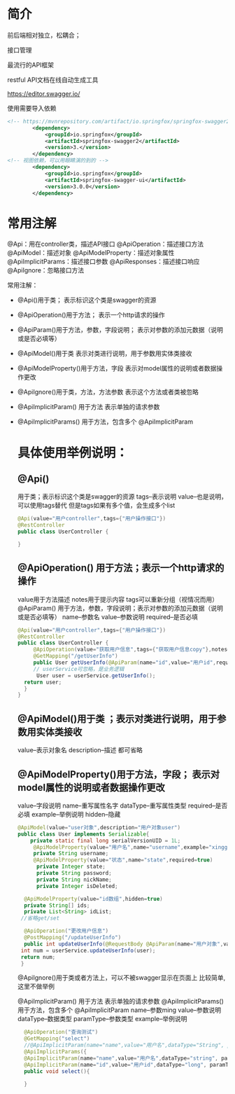 # 简介

前后端相对独立，松耦合；

接口管理

最流行的API框架

restful API文档在线自动生成工具

https://editor.swagger.io/

使用需要导入依赖

```xml
<!-- https://mvnrepository.com/artifact/io.springfox/springfox-swagger2 -->
        <dependency>
            <groupId>io.springfox</groupId>
            <artifactId>springfox-swagger2</artifactId>
            <version>3.</version>
        </dependency>
<!-- 视图依赖，可以用眼睛演的到的 -->
        <dependency>
            <groupId>io.springfox</groupId>
            <artifactId>springfox-swagger-ui</artifactId>
            <version>3.0.0</version>
        </dependency>
```

# 常用注解

@Api：用在controller类，描述API接口
@ApiOperation：描述接口方法
@ApiModel：描述对象
@ApiModelProperty：描述对象属性
@ApiImplicitParams：描述接口参数
@ApiResponses：描述接口响应
@ApiIgnore：忽略接口方法



常用注解：
- @Api()用于类；
  表示标识这个类是swagger的资源

- @ApiOperation()用于方法；
  表示一个http请求的操作

- @ApiParam()用于方法，参数，字段说明；
  表示对参数的添加元数据（说明或是否必填等）

- @ApiModel()用于类
  表示对类进行说明，用于参数用实体类接收

- @ApiModelProperty()用于方法，字段
  表示对model属性的说明或者数据操作更改

- @ApiIgnore()用于类，方法，方法参数
  表示这个方法或者类被忽略

- @ApiImplicitParam() 用于方法
  表示单独的请求参数

- @ApiImplicitParams() 用于方法，包含多个 @ApiImplicitParam

  # 具体使用举例说明：

  ## @Api()

  用于类；表示标识这个类是swagger的资源
  tags–表示说明
  value–也是说明，可以使用tags替代
  但是tags如果有多个值，会生成多个list

  ```Java
  @Api(value="用户controller",tags={"用户操作接口"})
  @RestController
  public class UserController {
  
  }
  
  ```

  ## @ApiOperation() 用于方法；表示一个http请求的操作

  value用于方法描述
  notes用于提示内容
  tags可以重新分组（视情况而用）
  @ApiParam() 用于方法，参数，字段说明；表示对参数的添加元数据（说明或是否必填等）
  name–参数名
  value–参数说明
  required–是否必填

  ```Java
  @Api(value="用户controller",tags={"用户操作接口"})
  @RestController
  public class UserController {
       @ApiOperation(value="获取用户信息",tags={"获取用户信息copy"},notes="注意问题点")
       @GetMapping("/getUserInfo")
       public User getUserInfo(@ApiParam(name="id",value="用户id",required=true) Long id,@ApiParam(name="username",value="用户名") String username) {
       // userService可忽略，是业务逻辑
        User user = userService.getUserInfo();
    return user;
    }
  }
  ```

  ## @ApiModel()用于类 ；表示对类进行说明，用于参数用实体类接收

  value–表示对象名
  description–描述
  都可省略

  ## @ApiModelProperty()用于方法，字段； 表示对model属性的说明或者数据操作更改

  value–字段说明
  name–重写属性名字
  dataType–重写属性类型
  required–是否必填
  example–举例说明
  hidden–隐藏

  ```java 
  @ApiModel(value="user对象",description="用户对象user")
  public class User implements Serializable{
      private static final long serialVersionUID = 1L;
       @ApiModelProperty(value="用户名",name="username",example="xingguo")
       private String username;
       @ApiModelProperty(value="状态",name="state",required=true)
        private Integer state;
        private String password;
        private String nickName;
        private Integer isDeleted;
  ```

  ```java
    @ApiModelProperty(value="id数组",hidden=true)
    private String[] ids;
    private List<String> idList;
   //省略get/set
  ```
  ```java
    @ApiOperation("更改用户信息")
    @PostMapping("/updateUserInfo")
    public int updateUserInfo(@RequestBody @ApiParam(name="用户对象",value="传入json格式",required=true) User user){
   int num = userService.updateUserInfo(user);
   return num;
   }
  ```
   


  @ApiIgnore()用于类或者方法上，可以不被swagger显示在页面上
  比较简单, 这里不做举例

  @ApiImplicitParam() 用于方法
  表示单独的请求参数
  @ApiImplicitParams() 用于方法，包含多个 @ApiImplicitParam
  name–参数ming
  value–参数说明
  dataType–数据类型
  paramType–参数类型
  example–举例说明

  ```java
    @ApiOperation("查询测试")
    @GetMapping("select")
    //@ApiImplicitParam(name="name",value="用户名",dataType="String", paramType = "query")
    @ApiImplicitParams({
    @ApiImplicitParam(name="name",value="用户名",dataType="string", paramType = "query",example="xingguo"),
    @ApiImplicitParam(name="id",value="用户id",dataType="long", paramType = "query")})
    public void select(){
  
    }
  ```

  

  
  
